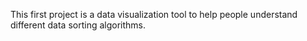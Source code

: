 This first project is a data visualization tool to help people understand different data sorting algorithms.
